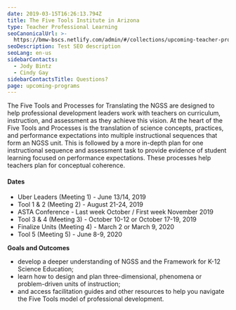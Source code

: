 ```yaml
---
date: 2019-03-15T16:26:13.794Z
title: The Five Tools Institute in Arizona
type: Teacher Professional Learning
seoCanonicalUrl: >-
  https://bmw-bscs.netlify.com/admin/#/collections/upcoming-teacher-professional-learning/the-five-tools-institute-in-arizona
seoDescription: Test SEO description
seoLang: en-us
sidebarContacts:
  - Jody Bintz
  - Cindy Gay
sidebarContactsTitle: Questions?
page: upcoming-programs
---
```

The Five Tools and Processes for Translating the NGSS are designed to help professional development leaders work with teachers on curriculum, instruction, and assessment as they achieve this vision. At the heart of the Five Tools and Processes is the translation of science concepts, practices, and performance expectations into multiple instructional sequences that form an NGSS unit. This is followed by a more in-depth plan for one instructional sequence and assessment task to provide evidence of student learning focused on performance expectations. These processes help teachers plan for conceptual coherence. 

#### Dates

* Uber Leaders (Meeting 1) - June 13/14, 2019
* Tool 1 & 2 (Meeting 2) - August 21-24, 2019
* ASTA Conference - Last week October / First week November 2019
* Tool 3 & 4 (Meeting 3) - October 10-12 or October 17-19, 2019
* Finalize Units (Meeting 4) - March 2 or  March 9, 2020  
* Tool 5 (Meeting 5) - June 8-9, 2020

**Goals and Outcomes** 

* develop a deeper understanding of NGSS and the Framework for K-12 Science Education; 
* learn how to design and plan three-dimensional, phenomena or problem-driven units of instruction; 
* and access facilitation guides and other resources to help you navigate the Five Tools model of professional development.
